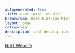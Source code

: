 ```yaml
---
autogenerated: true
title: User ›NIST-ISG-MIST
breadcrumb: User NIST-ISG-MIST
layout: page
categories: 
description: test description
---
```


[NIST Website](https://isg.nist.gov/deepzoomweb/resources/csmet/pages/image_stitching/image_stitching.html)
